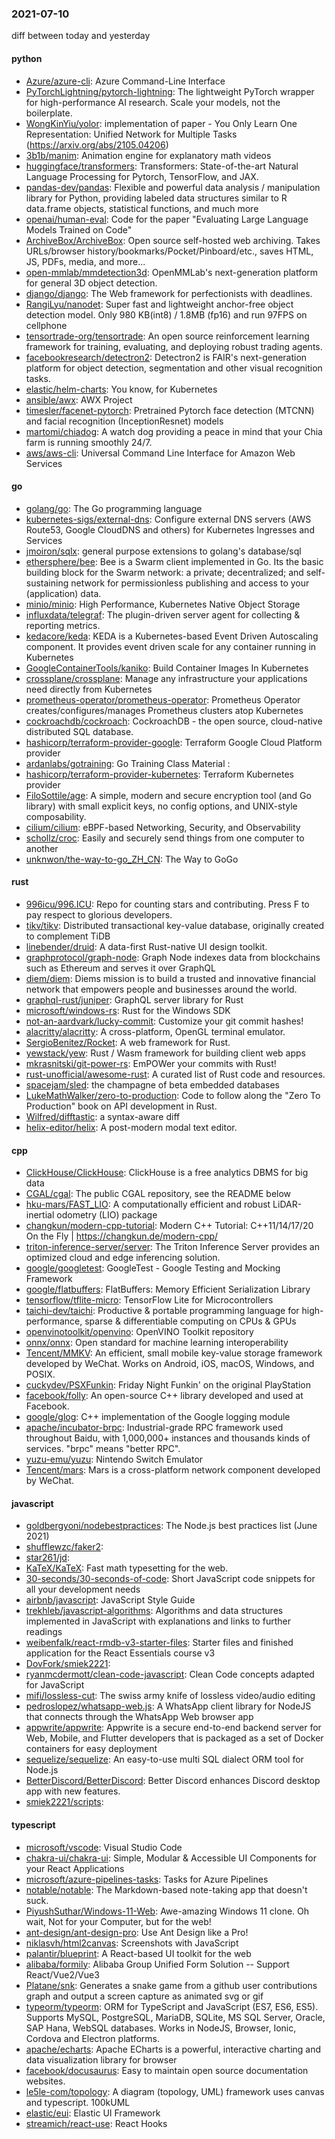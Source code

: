 ### 2021-07-10
diff between today and yesterday

#### python
* [Azure/azure-cli](https://github.com/Azure/azure-cli): Azure Command-Line Interface
* [PyTorchLightning/pytorch-lightning](https://github.com/PyTorchLightning/pytorch-lightning): The lightweight PyTorch wrapper for high-performance AI research. Scale your models, not the boilerplate.
* [WongKinYiu/yolor](https://github.com/WongKinYiu/yolor): implementation of paper - You Only Learn One Representation: Unified Network for Multiple Tasks (https://arxiv.org/abs/2105.04206)
* [3b1b/manim](https://github.com/3b1b/manim): Animation engine for explanatory math videos
* [huggingface/transformers](https://github.com/huggingface/transformers):  Transformers: State-of-the-art Natural Language Processing for Pytorch, TensorFlow, and JAX.
* [pandas-dev/pandas](https://github.com/pandas-dev/pandas): Flexible and powerful data analysis / manipulation library for Python, providing labeled data structures similar to R data.frame objects, statistical functions, and much more
* [openai/human-eval](https://github.com/openai/human-eval): Code for the paper "Evaluating Large Language Models Trained on Code"
* [ArchiveBox/ArchiveBox](https://github.com/ArchiveBox/ArchiveBox):  Open source self-hosted web archiving. Takes URLs/browser history/bookmarks/Pocket/Pinboard/etc., saves HTML, JS, PDFs, media, and more...
* [open-mmlab/mmdetection3d](https://github.com/open-mmlab/mmdetection3d): OpenMMLab's next-generation platform for general 3D object detection.
* [django/django](https://github.com/django/django): The Web framework for perfectionists with deadlines.
* [RangiLyu/nanodet](https://github.com/RangiLyu/nanodet): Super fast and lightweight anchor-free object detection model. Only 980 KB(int8) / 1.8MB (fp16) and run 97FPS on cellphone
* [tensortrade-org/tensortrade](https://github.com/tensortrade-org/tensortrade): An open source reinforcement learning framework for training, evaluating, and deploying robust trading agents.
* [facebookresearch/detectron2](https://github.com/facebookresearch/detectron2): Detectron2 is FAIR's next-generation platform for object detection, segmentation and other visual recognition tasks.
* [elastic/helm-charts](https://github.com/elastic/helm-charts): You know, for Kubernetes
* [ansible/awx](https://github.com/ansible/awx): AWX Project
* [timesler/facenet-pytorch](https://github.com/timesler/facenet-pytorch): Pretrained Pytorch face detection (MTCNN) and facial recognition (InceptionResnet) models
* [martomi/chiadog](https://github.com/martomi/chiadog): A watch dog providing a peace in mind that your Chia farm is running smoothly 24/7.
* [aws/aws-cli](https://github.com/aws/aws-cli): Universal Command Line Interface for Amazon Web Services

#### go
* [golang/go](https://github.com/golang/go): The Go programming language
* [kubernetes-sigs/external-dns](https://github.com/kubernetes-sigs/external-dns): Configure external DNS servers (AWS Route53, Google CloudDNS and others) for Kubernetes Ingresses and Services
* [jmoiron/sqlx](https://github.com/jmoiron/sqlx): general purpose extensions to golang's database/sql
* [ethersphere/bee](https://github.com/ethersphere/bee): Bee is a Swarm client implemented in Go. Its the basic building block for the Swarm network: a private; decentralized; and self-sustaining network for permissionless publishing and access to your (application) data.
* [minio/minio](https://github.com/minio/minio): High Performance, Kubernetes Native Object Storage
* [influxdata/telegraf](https://github.com/influxdata/telegraf): The plugin-driven server agent for collecting & reporting metrics.
* [kedacore/keda](https://github.com/kedacore/keda): KEDA is a Kubernetes-based Event Driven Autoscaling component. It provides event driven scale for any container running in Kubernetes
* [GoogleContainerTools/kaniko](https://github.com/GoogleContainerTools/kaniko): Build Container Images In Kubernetes
* [crossplane/crossplane](https://github.com/crossplane/crossplane): Manage any infrastructure your applications need directly from Kubernetes
* [prometheus-operator/prometheus-operator](https://github.com/prometheus-operator/prometheus-operator): Prometheus Operator creates/configures/manages Prometheus clusters atop Kubernetes
* [cockroachdb/cockroach](https://github.com/cockroachdb/cockroach): CockroachDB - the open source, cloud-native distributed SQL database.
* [hashicorp/terraform-provider-google](https://github.com/hashicorp/terraform-provider-google): Terraform Google Cloud Platform provider
* [ardanlabs/gotraining](https://github.com/ardanlabs/gotraining): Go Training Class Material :
* [hashicorp/terraform-provider-kubernetes](https://github.com/hashicorp/terraform-provider-kubernetes): Terraform Kubernetes provider
* [FiloSottile/age](https://github.com/FiloSottile/age): A simple, modern and secure encryption tool (and Go library) with small explicit keys, no config options, and UNIX-style composability.
* [cilium/cilium](https://github.com/cilium/cilium): eBPF-based Networking, Security, and Observability
* [schollz/croc](https://github.com/schollz/croc): Easily and securely send things from one computer to another  
* [unknwon/the-way-to-go_ZH_CN](https://github.com/unknwon/the-way-to-go_ZH_CN): The Way to GoGo 

#### rust
* [996icu/996.ICU](https://github.com/996icu/996.ICU): Repo for counting stars and contributing. Press F to pay respect to glorious developers.
* [tikv/tikv](https://github.com/tikv/tikv): Distributed transactional key-value database, originally created to complement TiDB
* [linebender/druid](https://github.com/linebender/druid): A data-first Rust-native UI design toolkit.
* [graphprotocol/graph-node](https://github.com/graphprotocol/graph-node): Graph Node indexes data from blockchains such as Ethereum and serves it over GraphQL
* [diem/diem](https://github.com/diem/diem): Diems mission is to build a trusted and innovative financial network that empowers people and businesses around the world.
* [graphql-rust/juniper](https://github.com/graphql-rust/juniper): GraphQL server library for Rust
* [microsoft/windows-rs](https://github.com/microsoft/windows-rs): Rust for the Windows SDK
* [not-an-aardvark/lucky-commit](https://github.com/not-an-aardvark/lucky-commit): Customize your git commit hashes!
* [alacritty/alacritty](https://github.com/alacritty/alacritty): A cross-platform, OpenGL terminal emulator.
* [SergioBenitez/Rocket](https://github.com/SergioBenitez/Rocket): A web framework for Rust.
* [yewstack/yew](https://github.com/yewstack/yew): Rust / Wasm framework for building client web apps
* [mkrasnitski/git-power-rs](https://github.com/mkrasnitski/git-power-rs): EmPOWer your commits with Rust!
* [rust-unofficial/awesome-rust](https://github.com/rust-unofficial/awesome-rust): A curated list of Rust code and resources.
* [spacejam/sled](https://github.com/spacejam/sled): the champagne of beta embedded databases
* [LukeMathWalker/zero-to-production](https://github.com/LukeMathWalker/zero-to-production): Code to follow along the "Zero To Production" book on API development in Rust.
* [Wilfred/difftastic](https://github.com/Wilfred/difftastic): a syntax-aware diff
* [helix-editor/helix](https://github.com/helix-editor/helix): A post-modern modal text editor.

#### cpp
* [ClickHouse/ClickHouse](https://github.com/ClickHouse/ClickHouse): ClickHouse is a free analytics DBMS for big data
* [CGAL/cgal](https://github.com/CGAL/cgal): The public CGAL repository, see the README below
* [hku-mars/FAST_LIO](https://github.com/hku-mars/FAST_LIO): A computationally efficient and robust LiDAR-inertial odometry (LIO) package
* [changkun/modern-cpp-tutorial](https://github.com/changkun/modern-cpp-tutorial):  Modern C++ Tutorial: C++11/14/17/20 On the Fly | https://changkun.de/modern-cpp/
* [triton-inference-server/server](https://github.com/triton-inference-server/server): The Triton Inference Server provides an optimized cloud and edge inferencing solution.
* [google/googletest](https://github.com/google/googletest): GoogleTest - Google Testing and Mocking Framework
* [google/flatbuffers](https://github.com/google/flatbuffers): FlatBuffers: Memory Efficient Serialization Library
* [tensorflow/tflite-micro](https://github.com/tensorflow/tflite-micro): TensorFlow Lite for Microcontrollers
* [taichi-dev/taichi](https://github.com/taichi-dev/taichi): Productive & portable programming language for high-performance, sparse & differentiable computing on CPUs & GPUs
* [openvinotoolkit/openvino](https://github.com/openvinotoolkit/openvino): OpenVINO Toolkit repository
* [onnx/onnx](https://github.com/onnx/onnx): Open standard for machine learning interoperability
* [Tencent/MMKV](https://github.com/Tencent/MMKV): An efficient, small mobile key-value storage framework developed by WeChat. Works on Android, iOS, macOS, Windows, and POSIX.
* [cuckydev/PSXFunkin](https://github.com/cuckydev/PSXFunkin): Friday Night Funkin' on the original PlayStation
* [facebook/folly](https://github.com/facebook/folly): An open-source C++ library developed and used at Facebook.
* [google/glog](https://github.com/google/glog): C++ implementation of the Google logging module
* [apache/incubator-brpc](https://github.com/apache/incubator-brpc): Industrial-grade RPC framework used throughout Baidu, with 1,000,000+ instances and thousands kinds of services. "brpc" means "better RPC".
* [yuzu-emu/yuzu](https://github.com/yuzu-emu/yuzu): Nintendo Switch Emulator
* [Tencent/mars](https://github.com/Tencent/mars): Mars is a cross-platform network component developed by WeChat.

#### javascript
* [goldbergyoni/nodebestpractices](https://github.com/goldbergyoni/nodebestpractices):  The Node.js best practices list (June 2021)
* [shufflewzc/faker2](https://github.com/shufflewzc/faker2): 
* [star261/jd](https://github.com/star261/jd): 
* [KaTeX/KaTeX](https://github.com/KaTeX/KaTeX): Fast math typesetting for the web.
* [30-seconds/30-seconds-of-code](https://github.com/30-seconds/30-seconds-of-code): Short JavaScript code snippets for all your development needs
* [airbnb/javascript](https://github.com/airbnb/javascript): JavaScript Style Guide
* [trekhleb/javascript-algorithms](https://github.com/trekhleb/javascript-algorithms):  Algorithms and data structures implemented in JavaScript with explanations and links to further readings
* [weibenfalk/react-rmdb-v3-starter-files](https://github.com/weibenfalk/react-rmdb-v3-starter-files): Starter files and finished application for the React Essentials course v3
* [DovFork/smiek2221](https://github.com/DovFork/smiek2221): 
* [ryanmcdermott/clean-code-javascript](https://github.com/ryanmcdermott/clean-code-javascript):  Clean Code concepts adapted for JavaScript
* [mifi/lossless-cut](https://github.com/mifi/lossless-cut): The swiss army knife of lossless video/audio editing
* [pedroslopez/whatsapp-web.js](https://github.com/pedroslopez/whatsapp-web.js): A WhatsApp client library for NodeJS that connects through the WhatsApp Web browser app
* [appwrite/appwrite](https://github.com/appwrite/appwrite): Appwrite is a secure end-to-end backend server for Web, Mobile, and Flutter developers that is packaged as a set of Docker containers for easy deployment 
* [sequelize/sequelize](https://github.com/sequelize/sequelize): An easy-to-use multi SQL dialect ORM tool for Node.js
* [BetterDiscord/BetterDiscord](https://github.com/BetterDiscord/BetterDiscord): Better Discord enhances Discord desktop app with new features.
* [smiek2221/scripts](https://github.com/smiek2221/scripts): 

#### typescript
* [microsoft/vscode](https://github.com/microsoft/vscode): Visual Studio Code
* [chakra-ui/chakra-ui](https://github.com/chakra-ui/chakra-ui):  Simple, Modular & Accessible UI Components for your React Applications
* [microsoft/azure-pipelines-tasks](https://github.com/microsoft/azure-pipelines-tasks): Tasks for Azure Pipelines
* [notable/notable](https://github.com/notable/notable): The Markdown-based note-taking app that doesn't suck.
* [PiyushSuthar/Windows-11-Web](https://github.com/PiyushSuthar/Windows-11-Web): Awe-amazing Windows 11 clone. Oh wait, Not for your Computer, but for the web! 
* [ant-design/ant-design-pro](https://github.com/ant-design/ant-design-pro):  Use Ant Design like a Pro!
* [niklasvh/html2canvas](https://github.com/niklasvh/html2canvas): Screenshots with JavaScript
* [palantir/blueprint](https://github.com/palantir/blueprint): A React-based UI toolkit for the web
* [alibaba/formily](https://github.com/alibaba/formily): Alibaba Group Unified Form Solution -- Support React/Vue2/Vue3
* [Platane/snk](https://github.com/Platane/snk):  Generates a snake game from a github user contributions graph and output a screen capture as animated svg or gif
* [typeorm/typeorm](https://github.com/typeorm/typeorm): ORM for TypeScript and JavaScript (ES7, ES6, ES5). Supports MySQL, PostgreSQL, MariaDB, SQLite, MS SQL Server, Oracle, SAP Hana, WebSQL databases. Works in NodeJS, Browser, Ionic, Cordova and Electron platforms.
* [apache/echarts](https://github.com/apache/echarts): Apache ECharts is a powerful, interactive charting and data visualization library for browser
* [facebook/docusaurus](https://github.com/facebook/docusaurus): Easy to maintain open source documentation websites.
* [le5le-com/topology](https://github.com/le5le-com/topology): A diagram (topology, UML) framework uses canvas and typescript. 100kUML 
* [elastic/eui](https://github.com/elastic/eui): Elastic UI Framework 
* [streamich/react-use](https://github.com/streamich/react-use): React Hooks  

